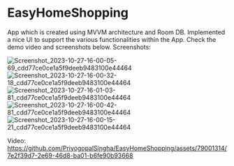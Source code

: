 # EasyHomeShopping
App which is created using MVVM architecture and Room DB. Implemented a nice UI to support the various functionalities within the App. 
Check the demo video and screenshots below.
Screenshots:

![Screenshot_2023-10-27-16-00-05-69_cdd77ce0ce1a5f9deeb9483100e44464](https://github.com/PriyogopalSingha/EasyHomeShopping/assets/79001314/1f715965-44ae-41ed-9a1c-d862b62b3d77)
![Screenshot_2023-10-27-16-00-32-18_cdd77ce0ce1a5f9deeb9483100e44464](https://github.com/PriyogopalSingha/EasyHomeShopping/assets/79001314/b56425d7-35c5-42d2-b946-b62e965b5227)
![Screenshot_2023-10-27-16-01-03-81_cdd77ce0ce1a5f9deeb9483100e44464](https://github.com/PriyogopalSingha/EasyHomeShopping/assets/79001314/2c08e1d9-f4a3-4920-9948-b2232aa88a91)
![Screenshot_2023-10-27-16-00-42-81_cdd77ce0ce1a5f9deeb9483100e44464](https://github.com/PriyogopalSingha/EasyHomeShopping/assets/79001314/1807aa26-78fd-4c59-8576-9de73308df57)
![Screenshot_2023-10-27-16-00-15-21_cdd77ce0ce1a5f9deeb9483100e44464](https://github.com/PriyogopalSingha/EasyHomeShopping/assets/79001314/f0b200a0-fe56-4c4f-9b1e-a71321db6e00)


Video:
https://github.com/PriyogopalSingha/EasyHomeShopping/assets/79001314/7e2f39d7-2e69-46d8-ba01-b6fe90b93668
